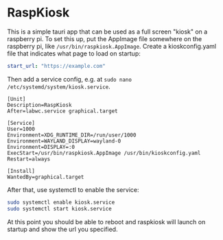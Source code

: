 # RaspKiosk

This is a simple tauri app that can be used as a full screen "kiosk" on a raspberry pi. To set this up, put the AppImage file somewhere on the raspberry pi, like `/usr/bin/raspkiosk.AppImage`. Create a kioskconfig.yaml file that indicates what page to load on startup:

```yaml
start_url: "https://example.com"
```

Then add a service config, e.g. at `sudo nano /etc/systemd/system/kiosk.service`.

```
[Unit]
Description=RaspKiosk
After=labwc.service graphical.target

[Service]
User=1000
Environment=XDG_RUNTIME_DIR=/run/user/1000
Environment=WAYLAND_DISPLAY=wayland-0
Environment=DISPLAY=:0
ExecStart=/usr/bin/raspkiosk.AppImage /usr/bin/kioskconfig.yaml
Restart=always

[Install]
WantedBy=graphical.target
```

After that, use systemctl to enable the service:

```bash
sudo systemctl enable kiosk.service
sudo systemctl start kiosk.service
```

At this point you should be able to reboot and raspkiosk will launch on startup and show the url you specified.